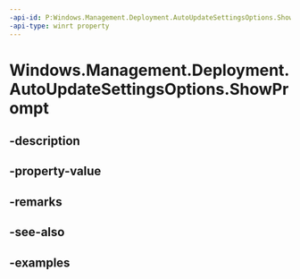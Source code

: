 ```yaml
---
-api-id: P:Windows.Management.Deployment.AutoUpdateSettingsOptions.ShowPrompt
-api-type: winrt property
---
```


# Windows.Management.Deployment.AutoUpdateSettingsOptions.ShowPrompt

<!--
public bool ShowPrompt { get; set; }
-->


## -description

## -property-value

## -remarks

## -see-also

## -examples


